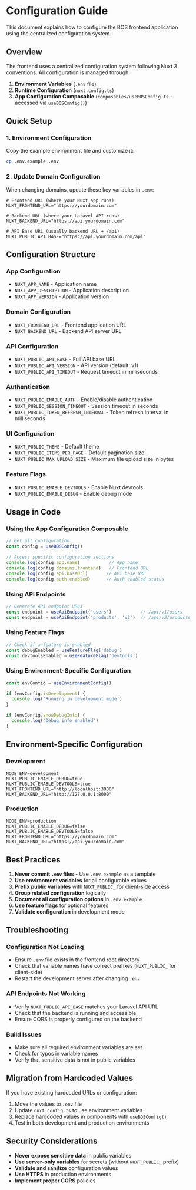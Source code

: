 # Configuration Guide

This document explains how to configure the BOS frontend application using the centralized configuration system.

## Overview

The frontend uses a centralized configuration system following Nuxt 3 conventions. All configuration is managed through:

1. **Environment Variables** (`.env` file)
2. **Runtime Configuration** (`nuxt.config.ts`)
3. **App Configuration Composable** (`composables/useBOSConfig.ts` - accessed via `useBOSConfig()`)

## Quick Setup

### 1. Environment Configuration

Copy the example environment file and customize it:

```bash
cp .env.example .env
```

### 2. Update Domain Configuration

When changing domains, update these key variables in `.env`:

```env
# Frontend URL (where your Nuxt app runs)
NUXT_FRONTEND_URL="https://yourdomain.com"

# Backend URL (where your Laravel API runs)  
NUXT_BACKEND_URL="https://api.yourdomain.com"

# API Base URL (usually backend URL + /api)
NUXT_PUBLIC_API_BASE="https://api.yourdomain.com/api"
```

## Configuration Structure

### App Configuration
- `NUXT_APP_NAME` - Application name
- `NUXT_APP_DESCRIPTION` - Application description
- `NUXT_APP_VERSION` - Application version

### Domain Configuration
- `NUXT_FRONTEND_URL` - Frontend application URL
- `NUXT_BACKEND_URL` - Backend API server URL

### API Configuration
- `NUXT_PUBLIC_API_BASE` - Full API base URL
- `NUXT_PUBLIC_API_VERSION` - API version (default: v1)
- `NUXT_PUBLIC_API_TIMEOUT` - Request timeout in milliseconds

### Authentication
- `NUXT_PUBLIC_ENABLE_AUTH` - Enable/disable authentication
- `NUXT_PUBLIC_SESSION_TIMEOUT` - Session timeout in seconds
- `NUXT_PUBLIC_TOKEN_REFRESH_INTERVAL` - Token refresh interval in milliseconds

### UI Configuration
- `NUXT_PUBLIC_THEME` - Default theme
- `NUXT_PUBLIC_ITEMS_PER_PAGE` - Default pagination size
- `NUXT_PUBLIC_MAX_UPLOAD_SIZE` - Maximum file upload size in bytes

### Feature Flags
- `NUXT_PUBLIC_ENABLE_DEVTOOLS` - Enable Nuxt devtools
- `NUXT_PUBLIC_ENABLE_DEBUG` - Enable debug mode

## Usage in Code

### Using the App Configuration Composable

```typescript
// Get all configuration
const config = useBOSConfig()

// Access specific configuration sections
console.log(config.app.name)           // App name
console.log(config.domains.frontend)   // Frontend URL
console.log(config.api.baseUrl)       // API base URL
console.log(config.auth.enabled)      // Auth enabled status
```

### Using API Endpoints

```typescript
// Generate API endpoint URLs
const endpoint = useApiEndpoint('users')           // /api/v1/users
const endpoint = useApiEndpoint('products', 'v2')  // /api/v2/products
```

### Using Feature Flags

```typescript
// Check if a feature is enabled
const debugEnabled = useFeatureFlag('debug')
const devtoolsEnabled = useFeatureFlag('devtools')
```

### Using Environment-Specific Configuration

```typescript
const envConfig = useEnvironmentConfig()

if (envConfig.isDevelopment) {
  console.log('Running in development mode')
}

if (envConfig.showDebugInfo) {
  console.log('Debug info enabled')
}
```

## Environment-Specific Configuration

### Development
```env
NODE_ENV=development
NUXT_PUBLIC_ENABLE_DEBUG=true
NUXT_PUBLIC_ENABLE_DEVTOOLS=true
NUXT_FRONTEND_URL="http://localhost:3000"
NUXT_BACKEND_URL="http://127.0.0.1:8000"
```

### Production
```env
NODE_ENV=production
NUXT_PUBLIC_ENABLE_DEBUG=false
NUXT_PUBLIC_ENABLE_DEVTOOLS=false
NUXT_FRONTEND_URL="https://yourdomain.com"
NUXT_BACKEND_URL="https://api.yourdomain.com"
```

## Best Practices

1. **Never commit `.env` files** - Use `.env.example` as a template
2. **Use environment variables** for all configurable values
3. **Prefix public variables** with `NUXT_PUBLIC_` for client-side access
4. **Group related configuration** logically
5. **Document all configuration options** in `.env.example`
6. **Use feature flags** for optional features
7. **Validate configuration** in development mode

## Troubleshooting

### Configuration Not Loading
- Ensure `.env` file exists in the frontend root directory
- Check that variable names have correct prefixes (`NUXT_PUBLIC_` for client-side)
- Restart the development server after changing `.env`

### API Endpoints Not Working
- Verify `NUXT_PUBLIC_API_BASE` matches your Laravel API URL
- Check that the backend is running and accessible
- Ensure CORS is properly configured on the backend

### Build Issues
- Make sure all required environment variables are set
- Check for typos in variable names
- Verify that sensitive data is not in public variables

## Migration from Hardcoded Values

If you have existing hardcoded URLs or configuration:

1. Move the values to `.env` file
2. Update `nuxt.config.ts` to use environment variables
3. Replace hardcoded values in components with `useBOSConfig()`
4. Test in both development and production environments

## Security Considerations

- **Never expose sensitive data** in public variables
- **Use server-only variables** for secrets (without `NUXT_PUBLIC_` prefix)
- **Validate and sanitize** configuration values
- **Use HTTPS** in production environments
- **Implement proper CORS** policies
